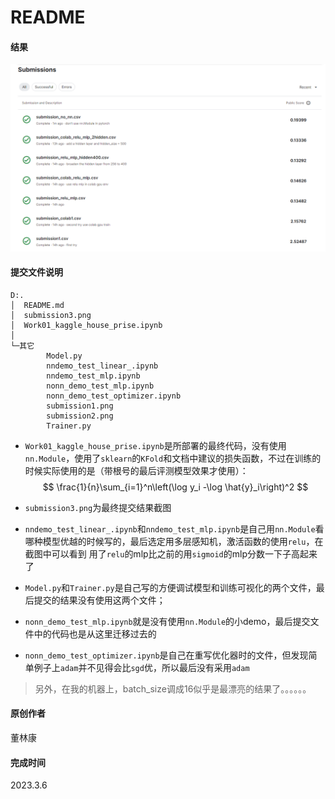# README

#### **结果**

![img](submission3.png)



#### **提交文件说明**

```shell
D:.
│  README.md
│  submission3.png
│  Work01_kaggle_house_prise.ipynb
│
└─其它
        Model.py
        nndemo_test_linear_.ipynb
        nndemo_test_mlp.ipynb
        nonn_demo_test_mlp.ipynb
        nonn_demo_test_optimizer.ipynb
        submission1.png
        submission2.png
        Trainer.py

```

- `Work01_kaggle_house_prise.ipynb`是所部署的最终代码，没有使用`nn.Module`，使用了`sklearn`的`KFold`和文档中建议的损失函数，不过在训练的时候实际使用的是（带根号的最后评测模型效果才使用）：
  $$
  \frac{1}{n}\sum_{i=1}^n\left(\log y_i -\log \hat{y}_i\right)^2
  $$

- `submission3.png`为最终提交结果截图

- `nndemo_test_linear_.ipynb`和`nndemo_test_mlp.ipynb`是自己用`nn.Module`看哪种模型优越的时候写的，最后选定用多层感知机，激活函数的使用`relu`，在截图中可以看到 用了`relu`的mlp比之前的用`sigmoid`的mlp分数一下子高起来了

- `Model.py`和`Trainer.py`是自己写的方便调试模型和训练可视化的两个文件，最后提交的结果没有使用这两个文件；

- `nonn_demo_test_mlp.ipynb`就是没有使用`nn.Module`的小demo，最后提交文件中的代码也是从这里迁移过去的

- `nonn_demo_test_optimizer.ipynb`是自己在重写优化器时的文件，但发现简单例子上`adam`并不见得会比`sgd`优，所以最后没有采用`adam`

> 另外，在我的机器上，batch_size调成16似乎是最漂亮的结果了。。。。。。

#### 原创作者

董林康

#### 完成时间

2023.3.6